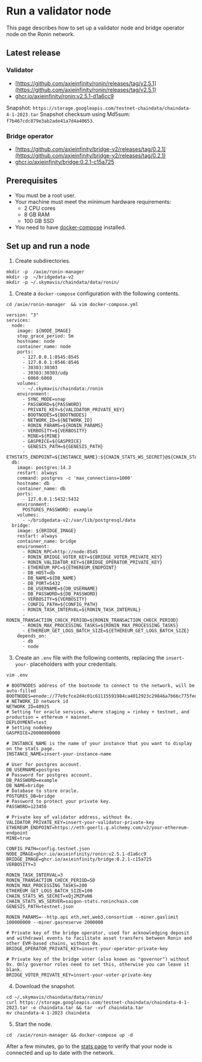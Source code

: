 # Run a validator node

This page describes how to set up a validator node and bridge operator node on the Ronin network.

## Latest release
### Validator
* [https://github.com/axieinfinity/ronin/releases/tag/v2.5.1](https://github.com/axieinfinity/ronin/releases/tag/v2.5.1)
* [ghcr.io/axieinfinity/ronin:v2.5.1-d1a6cc9](https://github.com/axieinfinity/ronin/pkgs/container/ronin/69326810?tag=v2.5.1-d1a6cc9)

Snapshot: `https://storage.googleapis.com/testnet-chaindata/chaindata-4-1-2023.tar`
Snapshot checksum using Md5sum: `f7b467cdc879e3ab2ade41a7d4a40653`.

### Bridge operator

* [https://github.com/axieinfinity/bridge-v2/releases/tag/0.2.1](https://github.com/axieinfinity/bridge-v2/releases/tag/0.2.1)
* [ghcr.io/axieinfinity/bridge:0.2.1-c15a725](https://github.com/axieinfinity/bridge-v2/pkgs/container/bridge/67046431?tag=0.2.1-c15a725)

## Prerequisites

* You must be a root user.
* Your machine must meet the minimum hardware requirements:
  * 2 CPU cores
  * 8 GB RAM
  * 100 GB SSD
* You need to have [docker-compose](https://docs.docker.com/compose/install/) installed.

## Set up and run a node

1. Create subdirectories.
```
mkdir -p  /axie/ronin-manager
mkdir -p  ~/bridgedata-v2
mkdir -p ~/.skymavis/chaindata/data/ronin/
```

1. Create a `docker-compose` configuration with the following contents.

```
cd /axie/ronin-manager  && vim docker-compose.yml
```

```
version: "3"
services:
  node:
    image: ${NODE_IMAGE}
    stop_grace_period: 5m
    hostname: node
    container_name: node
    ports:
      - 127.0.0.1:8545:8545
      - 127.0.0.1:8546:8546
      - 30303:30303
      - 30303:30303/udp
      - 6060:6060
    volumes:
      - ~/.skymavis/chaindata:/ronin
    environment:
      - SYNC_MODE=snap
      - PASSWORD=${PASSWORD}
      - PRIVATE_KEY=${VALIDATOR_PRIVATE_KEY}
      - BOOTNODES=${BOOTNODES}
      - NETWORK_ID=${NETWORK_ID}
      - RONIN_PARAMS=${RONIN_PARAMS}
      - VERBOSITY=${VERBOSITY}
      - MINE=${MINE}
      - GASPRICE=${GASPRICE}
      - GENESIS_PATH=${GENESIS_PATH}
      - ETHSTATS_ENDPOINT=${INSTANCE_NAME}:${CHAIN_STATS_WS_SECRET}@${CHAIN_STATS_WS_SERVER}:443
  db:
    image: postgres:14.3
    restart: always
    command: postgres -c 'max_connections=1000'
    hostname: db
    container_name: db
    ports:
      - 127.0.0.1:5432:5432
    environment:
      POSTGRES_PASSWORD: example
    volumes:
      - ~/bridgedata-v2:/var/lib/postgresql/data
  bridge:
    image: ${BRIDGE_IMAGE}
    restart: always
    container_name: bridge
    environment:
      - RONIN_RPC=http://node:8545
      - RONIN_BRIDGE_VOTER_KEY=${BRIDGE_VOTER_PRIVATE_KEY}
      - RONIN_VALIDATOR_KEY=${BRIDGE_OPERATOR_PRIVATE_KEY}
      - ETHEREUM_RPC=${ETHEREUM_ENDPOINT}
      - DB_HOST=db
      - DB_NAME=${DB_NAME}
      - DB_PORT=5432
      - DB_USERNAME=${DB_USERNAME}
      - DB_PASSWORD=${DB_PASSWORD}
      - VERBOSITY=${VERBOSITY}
      - CONFIG_PATH=${CONFIG_PATH}
      - RONIN_TASK_INTERVAL=${RONIN_TASK_INTERVAL}
      - RONIN_TRANSACTION_CHECK_PERIOD=${RONIN_TRANSACTION_CHECK_PERIOD}
      - RONIN_MAX_PROCESSING_TASKS=${RONIN_MAX_PROCESSING_TASKS}
      - ETHEREUM_GET_LOGS_BATCH_SIZE=${ETHEREUM_GET_LOGS_BATCH_SIZE}
    depends_on:
      - db
      - node
```

3. Create an `.env` file with the following contents, replacing the `insert-your-` placeholders with your credentials.

```
vim .env
```

```
# BOOTNODES address of the bootnode to connect to the network, will be auto-filled
BOOTNODES=enode://77e9cfce2d4c01c61115591984ca4012923c29846a7b66c775fed0cc8fe5f41b304a71e3e9433e067ea7ef86701c13992fefacf9e223786c62c530a7110e8142@35.224.85.190:30303
# NETWORK_ID network id
NETWORK_ID=40925
# Setting for oracle services, where staging = rinkey + testnet, and production = ethereum + mainnet.
DEPLOYMENT=test
# Setting nodekey
GASPRICE=20000000000

# INSTANCE_NAME is the name of your instance that you want to display on the stats page.
INSTANCE_NAME=insert-your-instance-name

# User for postgres account.
DB_USERNAME=postgres
# Password for postgres account.
DB_PASSWORD=example
DB_NAME=bridge
# Database to store oracle.
POSTGRES_DB=bridge
# Password to protect your private key.
PASSWORD=123456

# Private key of validator address, without 0x. 
VALIDATOR_PRIVATE_KEY=insert-your-validator-private-key
ETHEREUM_ENDPOINT=https://eth-goerli.g.alchemy.com/v2/your-ethereum-endpoint
MINE=true

CONFIG_PATH=config.testnet.json
NODE_IMAGE=ghcr.io/axieinfinity/ronin:v2.5.1-d1a6cc9
BRIDGE_IMAGE=ghcr.io/axieinfinity/bridge:0.2.1-c15a725
VERBOSITY=3

RONIN_TASK_INTERVAL=3
RONIN_TRANSACTION_CHECK_PERIOD=50
RONIN_MAX_PROCESSING_TASKS=200
ETHEREUM_GET_LOGS_BATCH_SIZE=100
CHAIN_STATS_WS_SECRET=xQj2MZPaN6
CHAIN_STATS_WS_SERVER=saigon-stats.roninchain.com
GENESIS_PATH=testnet.json

RONIN_PARAMS=--http.api eth,net,web3,consortium --miner.gaslimit 100000000 --miner.gasreserve 2000000

# Private key of the bridge operator, used for acknowledging deposit and withdrawal events to facilitate asset transfers between Ronin and other EVM-based chains, without 0x.
BRIDGE_OPERATOR_PRIVATE_KEY=insert-your-operator-private-key

# Private key of the bridge voter (also known as "governor") without 0x. Only governor roles need to set this, otherwise you can leave it blank. 
BRIDGE_VOTER_PRIVATE_KEY=insert-your-voter-private-key
```

4. Download the snapshot.

```
cd ~/.skymavis/chaindata/data/ronin/
curl https://storage.googleapis.com/testnet-chaindata/chaindata-4-1-2023.tar -o chaindata.tar && tar -xvf chaindata.tar
mv chaindata-4-1-2023 chaindata
```

5. Start the node.
```
cd  /axie/ronin-manager && docker-compose up -d 
```

After a few minutes, go to the [stats page](https://saigon-stats.roninchain.com/) to verify that your node is connected and up to date with the network.